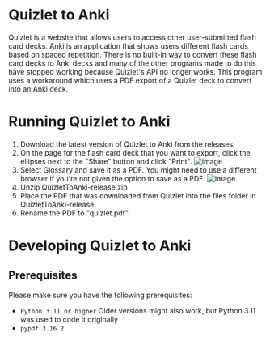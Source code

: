 # Quizlet to Anki
Quizlet is a website that allows users to access other user-submitted flash card decks. Anki is an application that shows users different flash cards based on spaced repetition. There is no built-in way to convert these flash card decks to Anki decks and many of the other programs made to do this have stopped working because Quizlet's API no longer works. This program uses a workaround which uses a PDF export of a Quizlet deck to convert into an Anki deck.

# Running Quizlet to Anki
1. Download the latest version of Quizlet to Anki from the releases.
2. On the page for the flash card deck that you want to export, click the ellipses next to the "Share" button and click "Print".
![image](https://github.com/Nwott/QuizletToAnki/assets/32441141/1ee865d8-2cd3-4bf6-b84b-d01249fb68af)
3. Select Glossary and save it as a PDF. You might need to use a different browser if you're not given the option to save as a PDF.
![image](https://github.com/Nwott/QuizletToAnki/assets/32441141/843cff36-f917-4bda-917c-450beb30ab96)
4. Unzip QuizletToAnki-release.zip
5. Place the PDF that was downloaded from Quizlet into the files folder in QuizletToAnki-release
6. Rename the PDF to "quizlet.pdf"

# Developing Quizlet to Anki
## Prerequisites
Please make sure you have the following prerequisites:
- ```Python 3.11 or higher``` Older versions might also work, but Python 3.11 was used to code it originally
- ```pypdf 3.16.2``` 
